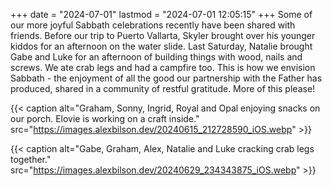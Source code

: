+++
date = "2024-07-01"
lastmod = "2024-07-01 12:05:15"
+++
Some of our more joyful Sabbath celebrations recently have been shared with friends. Before our trip to Puerto Vallarta, Skyler brought over his younger kiddos for an afternoon on the water slide. Last Saturday, Natalie brought Gabe and Luke for an afternoon of building things with wood, nails and screws. We ate crab legs and had a campfire too. This is how we envision Sabbath - the enjoyment of all the good our partnership with the Father has produced, shared in a community of restful gratitude. More of this please!

{{< caption alt="Graham, Sonny, Ingrid, Royal and Opal enjoying snacks on our porch. Elovie is working on a craft inside." src="https://images.alexbilson.dev/20240615_212728590_iOS.webp" >}}

{{< caption alt="Gabe, Graham, Alex, Natalie and Luke cracking crab legs together." src="https://images.alexbilson.dev/20240629_234343875_iOS.webp" >}}
